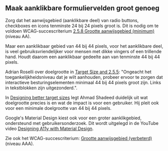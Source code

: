 ## Maak aanklikbare formuliervelden groot genoeg

Zorg dat het aanwijsgebied (aanklikbare deel) van radio buttons, checkboxes en icons tenminste 24 bij 24 pixels groot is. Dit is nodig om te voldoen WCAG-succescriterium [2.5.8 Grootte aanwijsgebied (minimum)](https://www.w3.org/WAI/WCAG22/Understanding/target-size-minimum.html) (niveau AA).

Maar een aanklikbaar gebied van 44 bij 44 pixels, voor het aanklikbare deel, is veel gebruiksvriendelijker voor mensen met dikke vingers of een trillende hand. Houdt daarom een aanklikbaar gedeelte aan van tenminste 44 bij 44 pixels.

Adrian Roselli over doelgrootte in [<span lang="en">Target Size and 2.5.5</span>](https://adrianroselli.com/2019/06/target-size-and-2-5-5.html): "Ongeacht het toegankelijkheidsniveau dat je wilt aanhouden, probeer ervoor te zorgen dat interactieve besturingselementen minimaal 44 bij 44 pixels groot zijn. Links in tekstblokken zijn uitgezonderd.".

In [<span lang="en">Designing better target sizes</span>](https://ishadeed.com/article/target-size) legt Ahmad Shadeed duidelijk uit wat doelgrootte precies is en wat de impact is voor een gebruiker. Hij pleit ook voor een minimale doelgrootte van 44 bij 44 pixels.

Google's Material Design kiest ook voor een groter aanklikgebied, ondersteund met gebruikersonderzoek. Dit wordt uitgelegd in de YouTube video [<span lang="en">Designing A11y with Material Design</span>](https://www.youtube.com/watch?v=nTNwZXVRGdY&t=163s).

Zie ook het WCAG-succescriterium: [Grootte aanwijsgebied (verbeterd)](https://www.w3.org/WAI/WCAG22/Understanding/target-size-enhanced.html) (niveau AAA).

